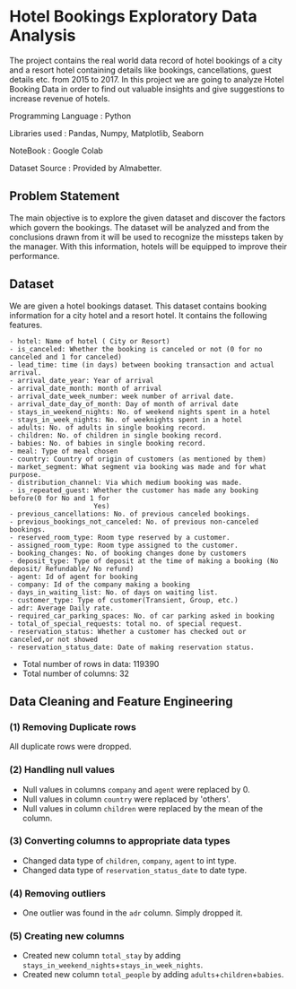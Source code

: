 # Hotel Bookings Exploratory Data Analysis

The project contains the real world data record of hotel bookings of a city and a resort hotel containing details like bookings, cancellations, guest details etc. from 2015 to 2017. In this project we are going to analyze Hotel Booking Data in order to find out valuable insights and give suggestions to increase revenue of hotels.

Programming Language : Python

Libraries used : Pandas, Numpy, Matplotlib, Seaborn

NoteBook : Google Colab

Dataset Source : Provided by Almabetter.


## Problem Statement
The main objective is to explore the given dataset and discover the factors which govern the bookings. The dataset will be analyzed and from the conclusions drawn from it will be used to recognize the missteps taken by the manager. With this information, hotels will be equipped to improve their performance.

## Dataset
We are given a hotel bookings dataset. This dataset contains booking information for a city hotel and a resort hotel. It contains the following features.

```
- hotel: Name of hotel ( City or Resort)
- is_canceled: Whether the booking is canceled or not (0 for no canceled and 1 for canceled)
- lead_time: time (in days) between booking transaction and actual arrival.
- arrival_date_year: Year of arrival
- arrival_date_month: month of arrival
- arrival_date_week_number: week number of arrival date.
- arrival_date_day_of_month: Day of month of arrival date
- stays_in_weekend_nights: No. of weekend nights spent in a hotel
- stays_in_week_nights: No. of weeknights spent in a hotel
- adults: No. of adults in single booking record.
- children: No. of children in single booking record.
- babies: No. of babies in single booking record. 
- meal: Type of meal chosen 
- country: Country of origin of customers (as mentioned by them)
- market_segment: What segment via booking was made and for what purpose.
- distribution_channel: Via which medium booking was made.
- is_repeated_guest: Whether the customer has made any booking before(0 for No and 1 for 
                     Yes)
- previous_cancellations: No. of previous canceled bookings.
- previous_bookings_not_canceled: No. of previous non-canceled bookings.
- reserved_room_type: Room type reserved by a customer.
- assigned_room_type: Room type assigned to the customer.
- booking_changes: No. of booking changes done by customers
- deposit_type: Type of deposit at the time of making a booking (No deposit/ Refundable/ No refund)
- agent: Id of agent for booking
- company: Id of the company making a booking
- days_in_waiting_list: No. of days on waiting list.
- customer_type: Type of customer(Transient, Group, etc.)
- adr: Average Daily rate.
- required_car_parking_spaces: No. of car parking asked in booking
- total_of_special_requests: total no. of special request.
- reservation_status: Whether a customer has checked out or canceled,or not showed 
- reservation_status_date: Date of making reservation status.
```

- Total number of rows in data: 119390
- Total number of columns: 32

## Data Cleaning and Feature Engineering

### (1) Removing Duplicate rows
All duplicate rows were dropped.

### (2) Handling null values
- Null values in columns `company` and `agent` were replaced by 0.
- Null values in column `country` were replaced by 'others'.
- Null values in column `children` were replaced by the mean of the column.
  

### (3) Converting columns to appropriate data types

- Changed data type of `children`, `company`, `agent` to int type.
- Changed data type of `reservation_status_date` to date type.

### (4) Removing outliers

- One outlier was found in the `adr` column. Simply dropped it.

### (5) Creating new columns
- Created new column `total_stay` by adding `stays_in_weekend_nights`+`stays_in_week_nights`.
- Created new column `total_people` by adding `adults`+`children`+`babies`.

